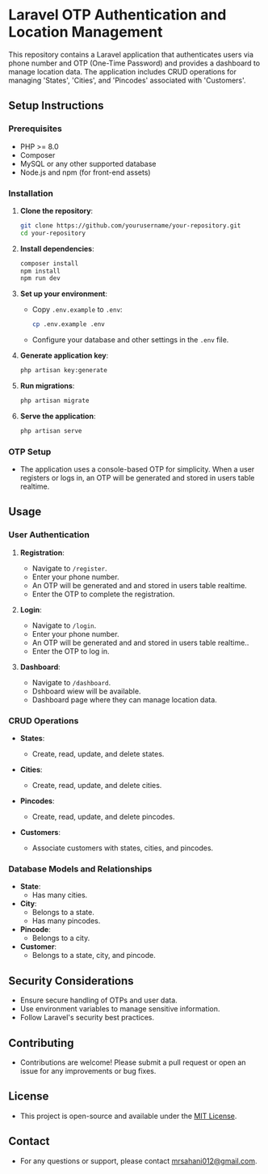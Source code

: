 # Laravel OTP Authentication and Location Management

This repository contains a Laravel application that authenticates users via phone number and OTP (One-Time Password) and provides a dashboard to manage location data. The application includes CRUD operations for managing 'States', 'Cities', and 'Pincodes' associated with 'Customers'.

## Setup Instructions

### Prerequisites

- PHP >= 8.0
- Composer
- MySQL or any other supported database
- Node.js and npm (for front-end assets)

### Installation

1. **Clone the repository**:
    ```bash
    git clone https://github.com/yourusername/your-repository.git
    cd your-repository
    ```

2. **Install dependencies**:
    ```bash
    composer install
    npm install
    npm run dev
    ```

3. **Set up your environment**:
    - Copy `.env.example` to `.env`:
      ```bash
      cp .env.example .env
      ```
    - Configure your database and other settings in the `.env` file.

4. **Generate application key**:
    ```bash
    php artisan key:generate
    ```

5. **Run migrations**:
    ```bash
    php artisan migrate
    ```

6. **Serve the application**:
    ```bash
    php artisan serve
    ```

### OTP Setup

- The application uses a console-based OTP for simplicity. When a user registers or logs in, an OTP will be generated and stored in users table realtime.

## Usage

### User Authentication

1. **Registration**:
    - Navigate to `/register`.
    - Enter your phone number.
    - An OTP will be generated and and stored in users table realtime.
    - Enter the OTP to complete the registration.

2. **Login**:
    - Navigate to `/login`.
    - Enter your phone number.
    - An OTP will be generated and and stored in users table realtime..
    - Enter the OTP to log in.

3. **Dashboard**:
    - Navigate to `/dashboard`.
    - Dshboard wiew will be available.
    - Dashboard page where they can manage location data.

### CRUD Operations

- **States**:
    - Create, read, update, and delete states.

- **Cities**:
    - Create, read, update, and delete cities.

- **Pincodes**:
    - Create, read, update, and delete pincodes.

- **Customers**:
    - Associate customers with states, cities, and pincodes.

### Database Models and Relationships

- **State**:
    - Has many cities.
- **City**:
    - Belongs to a state.
    - Has many pincodes.
- **Pincode**:
    - Belongs to a city.
- **Customer**:
    - Belongs to a state, city, and pincode.

## Security Considerations

- Ensure secure handling of OTPs and user data.
- Use environment variables to manage sensitive information.
- Follow Laravel's security best practices.

## Contributing

- Contributions are welcome! Please submit a pull request or open an issue for any improvements or bug fixes.

## License

- This project is open-source and available under the [MIT License](LICENSE).

## Contact

- For any questions or support, please contact mrsahani012@gmail.com.

